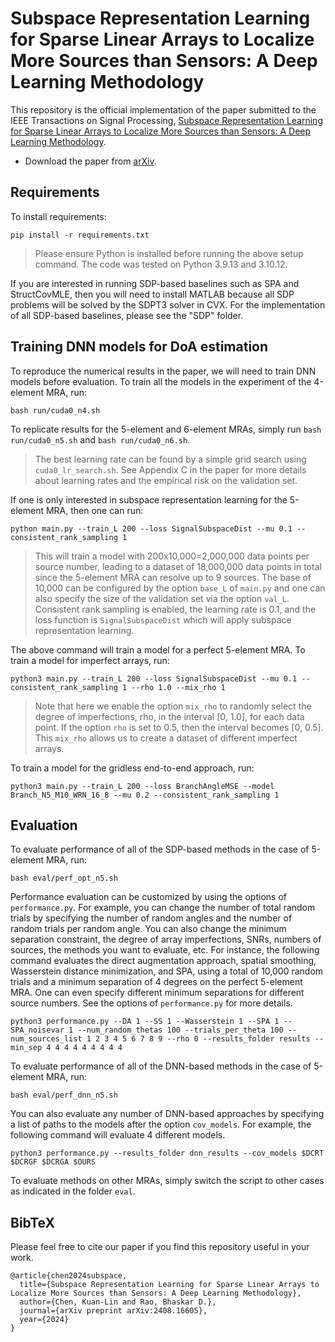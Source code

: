 # Subspace Representation Learning for Sparse Linear Arrays to Localize More Sources than Sensors: A Deep Learning Methodology

This repository is the official implementation of the paper submitted to the IEEE Transactions on Signal Processing, [Subspace Representation Learning for Sparse Linear Arrays to Localize More Sources than Sensors: A Deep Learning Methodology](https://arxiv.org/abs/2408.16605).

- Download the paper from [arXiv](https://arxiv.org/abs/2408.16605).

## Requirements

To install requirements:

```setup
pip install -r requirements.txt
```

> Please ensure Python is installed before running the above setup command. The code was tested on Python 3.9.13 and 3.10.12.

If you are interested in running SDP-based baselines such as SPA and StructCovMLE, then you will need to install MATLAB because all SDP problems will be solved by the SDPT3 solver in CVX. For the implementation of all SDP-based baselines, please see the "SDP" folder.

## Training DNN models for DoA estimation

To reproduce the numerical results in the paper, we will need to train DNN models before evaluation. To train all the models in the experiment of the 4-element MRA, run:

```train
bash run/cuda0_n4.sh
```

To replicate results for the 5-element and 6-element MRAs, simply run `bash run/cuda0_n5.sh` and `bash run/cuda0_n6.sh`.

> The best learning rate can be found by a simple grid search using `cuda0_lr_search.sh`. See Appendix C in the paper for more details about learning rates and the empirical risk on the validation set.

If one is only interested in subspace representation learning for the 5-element MRA, then one can run:

```train_subspace
python main.py --train_L 200 --loss SignalSubspaceDist --mu 0.1 --consistent_rank_sampling 1
```

> This will train a model with 200x10,000=2,000,000 data points per source number, leading to a dataset of 18,000,000 data points in total since the 5-element MRA can resolve up to 9 sources. The base of 10,000 can be configured by the option `base_L` of `main.py` and one can also specify the size of the validation set via the option `val_L`. Consistent rank sampling is enabled, the learning rate is 0.1, and the loss function is `SignalSubspaceDist` which will apply subspace representation learning.

The above command will train a model for a perfect 5-element MRA. To train a model for imperfect arrays, run:

```train_subspace_for_imperfect_arrays
python3 main.py --train_L 200 --loss SignalSubspaceDist --mu 0.1 --consistent_rank_sampling 1 --rho 1.0 --mix_rho 1
```

> Note that here we enable the option `mix_rho` to randomly select the degree of imperfections, rho, in the interval [0, 1.0], for each data point. If the option `rho` is set to 0.5, then the interval becomes [0, 0.5]. This `mix_rho` allows us to create a dataset of different imperfect arrays.

To train a model for the gridless end-to-end approach, run:

```train_gridless_end2end_for_imperfect_arrays
python3 main.py --train_L 200 --loss BranchAngleMSE --model Branch_N5_M10_WRN_16_8 --mu 0.2 --consistent_rank_sampling 1
```

## Evaluation

To evaluate performance of all of the SDP-based methods in the case of 5-element MRA, run:

```eval_SDP
bash eval/perf_opt_n5.sh
```

Performance evaluation can be customized by using the options of `performance.py`. For example, you can change the number of total random trials by specifying the number of random angles and the number of random trials per random angle. You can also change the minimum separation constraint, the degree of array imperfections, SNRs, numbers of sources, the methods you want to evaluate, etc. For instance, the following command evaluates the direct augmentation approach, spatial smoothing, Wasserstein distance minimization, and SPA, using a total of 10,000 random trials and a minimum separation of 4 degrees on the perfect 5-element MRA. One can even specify different minimum separations for different source numbers. See the options of `performance.py` for more details.

```eval_SDP_MRA5
python3 performance.py --DA 1 --SS 1 --Wasserstein 1 --SPA 1 --SPA_noisevar 1 --num_random_thetas 100 --trials_per_theta 100 --num_sources_list 1 2 3 4 5 6 7 8 9 --rho 0 --results_folder results --min_sep 4 4 4 4 4 4 4 4 4
```

To evaluate performance of all of the DNN-based methods in the case of 5-element MRA, run:

```eval_DNN
bash eval/perf_dnn_n5.sh
```

You can also evaluate any number of DNN-based approaches by specifying a list of paths to the models after the option `cov_models`. For example, the following command will evaluate 4 different models.

```eval_DNN_single
python3 performance.py --results_folder dnn_results --cov_models $DCRT $DCRGF $DCRGA $OURS
```

To evaluate methods on other MRAs, simply switch the script to other cases as indicated in the folder `eval`.

## BibTeX

Please feel free to cite our paper if you find this repository useful in your work.

```
@article{chen2024subspace,
  title={Subspace Representation Learning for Sparse Linear Arrays to Localize More Sources than Sensors: A Deep Learning Methodology},
  author={Chen, Kuan-Lin and Rao, Bhaskar D.},
  journal={arXiv preprint arXiv:2408.16605},
  year={2024}
}
```